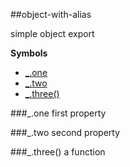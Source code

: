 <a name="module_object-with-alias"></a>
##object-with-alias

simple object export

  
**Symbols**  
  * [_.one](#module_object-with-alias.one)
  * [_.two](#module_object-with-alias.two)
  * [_.three()](#module_object-with-alias.three)

<a name="module_object-with-alias.one"></a>
###_.one
first property

  
<a name="module_object-with-alias.two"></a>
###_.two
second property

  
<a name="module_object-with-alias.three"></a>
###_.three()
a function

